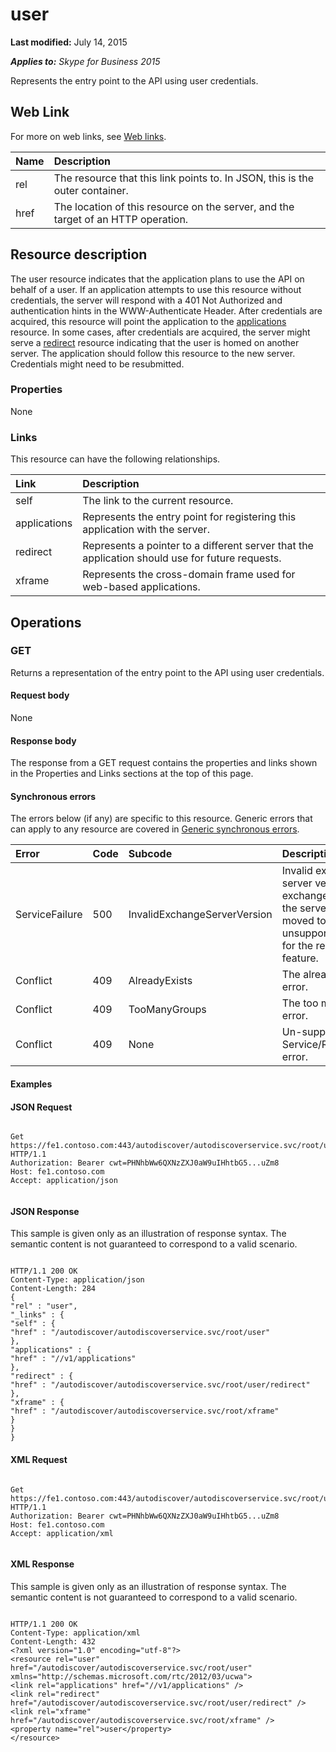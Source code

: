 
# user 

**Last modified:** July 14, 2015

_**Applies to:** Skype for Business 2015_

Represents the entry point to the API using user credentials. 

## Web Link
<a name="sectionSection0"> </a>

For more on web links, see [Web links](WebLinks.md).



|**Name**|**Description**|
|:-----|:-----|
|rel|The resource that this link points to. In JSON, this is the outer container.|
|href|The location of this resource on the server, and the target of an HTTP operation.|

## Resource description
<a name="sectionSection1"> </a>

The user resource indicates that the application plans to use the API on behalf of a user. If an application attempts to use this resource without credentials, the server will respond with a 401 Not Authorized and authentication hints in the WWW-Authenticate Header. After credentials are acquired, this resource will point the application to the [applications](applications_ref.md) resource. In some cases, after credentials are acquired, the server might serve a [redirect](redirect_ref.md) resource indicating that the user is homed on another server. The application should follow this resource to the new server. Credentials might need to be resubmitted.


### Properties

None


### Links

This resource can have the following relationships.



|**Link**|**Description**|
|:-----|:-----|
|self|The link to the current resource.|
|applications|Represents the entry point for registering this application with the server.|
|redirect|Represents a pointer to a different server that the application should use for future requests.|
|xframe|Represents the cross-domain frame used for web-based applications.|

## Operations
<a name="sectionSection2"> </a>




### GET

Returns a representation of the entry point to the API using user credentials.


#### Request body

None


#### Response body

The response from a GET request contains the properties and links shown in the Properties and Links sections at the top of this page.


#### Synchronous errors

The errors below (if any) are specific to this resource. Generic errors that can apply to any resource are covered in [Generic synchronous errors](GenericSynchronousErrors.md).



|**Error**|**Code**|**Subcode**|**Description**|
|:-----|:-----|:-----|:-----|
|ServiceFailure|500|InvalidExchangeServerVersion|Invalid exchange server version.The exchange mailbox of the server might have moved to an unsupported version for the required feature.|
|Conflict|409|AlreadyExists|The already exists error.|
|Conflict|409|TooManyGroups|The too many groups error.|
|Conflict|409|None|Un-supported Service/Resource/API error.|

#### Examples




#### JSON Request


```

Get https://fe1.contoso.com:443/autodiscover/autodiscoverservice.svc/root/user HTTP/1.1
Authorization: Bearer cwt=PHNhbWw6QXNzZXJ0aW9uIHhtbG5...uZm8
Host: fe1.contoso.com
Accept: application/json


```


#### JSON Response

This sample is given only as an illustration of response syntax. The semantic content is not guaranteed to correspond to a valid scenario.


```

HTTP/1.1 200 OK
Content-Type: application/json
Content-Length: 284
{
"rel" : "user",
"_links" : {
"self" : {
"href" : "/autodiscover/autodiscoverservice.svc/root/user"
},
"applications" : {
"href" : "//v1/applications"
},
"redirect" : {
"href" : "/autodiscover/autodiscoverservice.svc/root/user/redirect"
},
"xframe" : {
"href" : "/autodiscover/autodiscoverservice.svc/root/xframe"
}
}
}

```


#### XML Request


```

Get https://fe1.contoso.com:443/autodiscover/autodiscoverservice.svc/root/user HTTP/1.1
Authorization: Bearer cwt=PHNhbWw6QXNzZXJ0aW9uIHhtbG5...uZm8
Host: fe1.contoso.com
Accept: application/xml


```


#### XML Response

This sample is given only as an illustration of response syntax. The semantic content is not guaranteed to correspond to a valid scenario.


```

HTTP/1.1 200 OK
Content-Type: application/xml
Content-Length: 432
<?xml version="1.0" encoding="utf-8"?>
<resource rel="user" href="/autodiscover/autodiscoverservice.svc/root/user" xmlns="http://schemas.microsoft.com/rtc/2012/03/ucwa">
<link rel="applications" href="//v1/applications" />
<link rel="redirect" href="/autodiscover/autodiscoverservice.svc/root/user/redirect" />
<link rel="xframe" href="/autodiscover/autodiscoverservice.svc/root/xframe" />
<property name="rel">user</property>
</resource>

```

